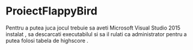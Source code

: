 # ProiectFlappyBird

Penttru a putea juca jocul trebuie sa aveti Microsoft Visual Studio 2015 instalat , sa descarcati executabilul si sa il rulati ca administrator pentru a putea folosi tabela de highscore .
